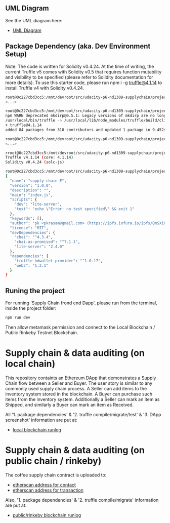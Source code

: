 ## UML Diagram


See the UML diagram here:
- [UML Diagram](./uml-diagram/)



## Package Dependency (aka. Dev Environment Setup)

Note: The code is written for Solidity v0.4.24. At the time of writing, the current Truffle v5 comes with Solidity v0.5 that requires function mutability and visibility to be specified (please refer to Solidity documentation for more details). To use this starter code, please run npm i -g truffle@4.1.14 to install Truffle v4 with Solidity v0.4.24.


```bash
root@0c227cbd3cc5:/mnt/devroot/src/udacity-p6-nd1309-supplychain/project-6# rm -rf node_modules/
<...>

root@0c227cbd3cc5:/mnt/devroot/src/udacity-p6-nd1309-supplychain/project-6# npm install -g truffle@4.1.14
npm WARN deprecated mkdirp@0.5.1: Legacy versions of mkdirp are no longer supported. Please update to mkdirp 1.x. (Note that the API surface has changed to use Promises in 1.x.)
/usr/local/bin/truffle -> /usr/local/lib/node_modules/truffle/build/cli.bundled.js
+ truffle@4.1.14
added 84 packages from 318 contributors and updated 1 package in 9.452s

root@0c227cbd3cc5:/mnt/devroot/src/udacity-p6-nd1309-supplychain/project-6# npm install
<...>

rroot@0c227cbd3cc5:/mnt/devroot/src/udacity-p6-nd1309-supplychain/project-6# truffle version
Truffle v4.1.14 (core: 4.1.14)
Solidity v0.4.24 (solc-js)

root@0c227cbd3cc5:/mnt/devroot/src/udacity-p6-nd1309-supplychain/project-6# cat package.json 
{
  "name": "supply-chain-E",
  "version": "1.0.0",
  "description": "",
  "main": "index.js",
  "scripts": {
    "dev": "lite-server",
    "test": "echo \"Error: no test specified\" && exit 1"
  },
  "keywords": [],
  "author": "pk <pkrasam@gmail.com> (https://ipfs.infura.io/ipfs/QmSXiR9Khm3yo1J67nUopvVBxFJ8YGN2fUGZ34Etr3m92x/)",
  "license": "MIT",
  "devDependencies": {
    "chai": "^4.3.4",
    "chai-as-promised": "^7.1.1",
    "lite-server": "2.4.0"
  },
  "dependencies": {
    "truffle-hdwallet-provider": "^1.0.17",
    "web3": "1.2.1"
  }
}


```


## Runing the project

For running 'Supply Chain frond end Dapp', please run from the terminal, inside the project folder:

```bash
npm run dev
```

Then allow metamask permission and connect to the Local Blockchain / Public Rinkeby Testnet Blockchain.



# Supply chain & data auditing (on local chain)

This repository containts an Ethereum DApp that demonstrates a Supply Chain flow between a Seller and Buyer. The user story is similar to any commonly used supply chain process. A Seller can add items to the inventory system stored in the blockchain. A Buyer can purchase such items from the inventory system. Additionally a Seller can mark an item as Shipped, and similarly a Buyer can mark an item as Received.


All '1. package dependencies' & '2. truffle compile/migrate/test' & '3. DApp screenshot' information are put at:

- [local blockchain runlog](./runlog/localchain/)



# Supply chain & data auditing (on public chain / rinkeby)

The coffee supply chain contract is uploaded to:

- [etherscan address for contact](https://rinkeby.etherscan.io/address/0x4fa13c42900fac0e113289cb77e3e6a4e92a0cd3)
- [etherscan address for transaction](https://rinkeby.etherscan.io/tx/0x07f8d1cc79082352d9cc3d1601c0b54df6ab7bf383b7d81e41e7049a9d1b8dc3)


Also, '1. package dependencies' & '2. truffle compile/migrate' information are put at:

- [public/rinkeby blockchain runlog](./runlog/publicchain-rinkeby/)
